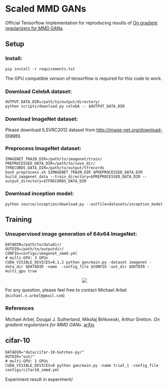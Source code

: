 [//]: <links>
[smmd]: https://arxiv.org/abs/1805.11565

# Scaled MMD GANs


Official Tensorflow implementation for reproducing results of [On gradient regularizers for MMD GANs][smmd].


## Setup
### Install:

`pip install -r requirements.txt`

The GPU compatible version of tensorflow is required for this code to work.


### Download CelebA dataset:

```
OUTPUT_DATA_DIR=/path/to/output/directory/
python scripts/download.py celebA -- $OUTPUT_DATA_DIR
```

### Download ImageNet dataset:
Please download ILSVRC2012 dataset from http://image-net.org/download-images

### Preprocess ImageNet dataset:
```
IMAGENET_TRAIN_DIR=/path/to/imagenet/train/ 
PREPROCESSED_DATA_DIR=/path/to/save_dir/
TFRECORDS_DATA_DIR=/path/to/output/tfrecords 
bash preprocess.sh $IMAGENET_TRAIN_DIR $PREPROCESSED_DATA_DIR
build_imagenet_data --train_directory=$PREPROCESSED_DATA_DIR --output_directory=$TFRECORDS_DATA_DIR
```

### Download inception model: 

`python source/inception/download.py --outfile=datasets/inception_model`


## Training


### Unsupervised image generation of 64x64 ImageNet:
```
DATADIR=/path/to/datadir/
OUTDIR=/path/to/outputdir/
CONFIG=configs/imagenet_smmd.yml
# multi-GPU: 3 GPUs
CUDA_VISIBLE_DEVICES=0,1,2 python gan/main.py -dataset imagenet -data_dir $DATADIR -name  -config_file $CONFIG -out_dir $OUTDIR -multi_gpu true
```


<p align="center">
	<img src="https://github.com/MichaelArbel/Scaled-MMD-GAN/blob/master/samples/imagenet.jpg">
</p>


For any question, please feel free to contact Michael Arbel (`michael.n.arbel@gmail.com`)

### References
Michael Arbel, Dougal J. Sutherland, Mikołaj Bińkowski, Arthur Gretton. *On gradient regularizers for MMD GANs*. [arXiv][smmd]



## cifar-10
```
DATADIR="data/cifar-10-batches-py/"
OUTDIR="out/"
# multi-GPU: 1 GPUs
CUDA_VISIBLE_DEVICES=0 python gan/main.py -name trial_1 -config_file configs/cifar10_smmd.yml
```

Experiment result in experiment/
